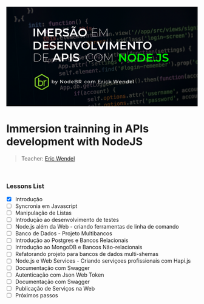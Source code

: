 ![Screenshot](screen.png)

# Immersion trainning in APIs development with NodeJS

> Teacher: [Eric Wendel](https://erickwendel.teachable.com/)

<br/>

<h3>Lessons List</h3>

- [x] Introdução
- [ ] Syncronia em Javascript
- [ ] Manipulação de Listas
- [ ] Introdução ao desenvolvimento de testes
- [ ] Node.js além da Web - criando ferramentas de linha de comando
- [ ] Banco de Dados - Projeto Multibancos
- [ ] Introdução ao Postgres e Bancos Relacionais
- [ ] Introdução ao MongoDB e Bancos Não-relacionais
- [ ] Refatorando projeto para bancos de dados multi-shemas
- [ ] Node.js e Web Services - Criando serviçoes profissionais com Hapi.js
- [ ] Documentação com Swagger
- [ ] Autenticação com Json Web Token
- [ ] Documentação com Swagger
- [ ] Publicação de Serviços na Web
- [ ] Próximos passos
